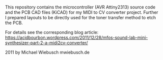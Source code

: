 This repository contains the microcontroller (AVR Attiny2313) source code and
the PCB CAD files (KiCAD) for my MIDI to CV converter project.
Further I prepared layouts to be directly used for the toner transfer method
to etch the PCB.

For details see the corresponding blog article:
https://acidbourbon.wordpress.com/2011/12/28/mfos-sound-lab-mini-synthesizer-part-2-a-midi2cv-converter/

2011 by Michael Wiebusch
mwiebusch.de
